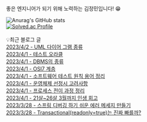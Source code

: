 
좋은 엔지니어가 되기 위해 노력하는 김정민입니다! 😁

![Anurag's GitHub stats](https://github-readme-stats.vercel.app/api?username=jungmini0601&show_icons=true&theme=radical)<br>
[![Solved.ac Profile](http://mazassumnida.wtf/api/v2/generate_badge?boj=kJungmin)](https://solved.ac/kJungmin/)<br><br>
💡최근 블로그 글<br>
[2023/4/2 - UML 다이어 그램 종류](https://jungmini-laboratory.tistory.com/23) <br>
[2023/4/1 - 테스트 오라클](https://jungmini-laboratory.tistory.com/22) <br>
[2023/4/1 - DBMS의 종류](https://jungmini-laboratory.tistory.com/21) <br>
[2023/4/1 - OSI7 계층](https://jungmini-laboratory.tistory.com/20) <br>
[2023/4/1 - 소프트웨어 테스트 원칙 용어 정리](https://jungmini-laboratory.tistory.com/19) <br>
[2023/4/1 - 운영체제 선정시 고려사항](https://jungmini-laboratory.tistory.com/18) <br>
[2023/4/1 - 프로세스 전이 과정 정리](https://jungmini-laboratory.tistory.com/17) <br>
[2023/4/1 - 21살~26살 3월까지 인생 회고](https://jungmini-laboratory.tistory.com/16) <br>
[2023/3/28 - 스프링 디버깅 하기 쉬운 에러 메세지 만들기](https://jungmini-laboratory.tistory.com/15) <br>
[2023/3/28 - Transactional(readonly=true)는 진짜 빠를까?](https://jungmini-laboratory.tistory.com/14) <br>
